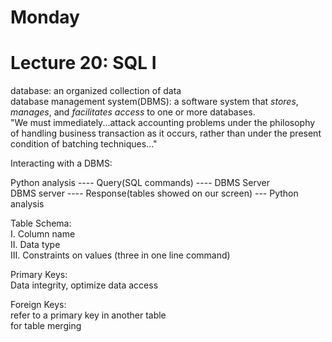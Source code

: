 # Monday

# Lecture 20: SQL I  

database: an organized collection of data  
database management system(DBMS): a software system that *stores*, *manages*, and *facilitates access* to one or more databases.  
"We must immediately...attack accounting problems under the philosophy of handling business transaction as it occurs, rather than under the present condition of batching techniques..."  

Interacting with a DBMS:  

Python analysis ---- Query(SQL commands) ---- DBMS Server  
DBMS server ---- Response(tables showed on our screen) --- Python analysis  

Table Schema:  
I. Column name  
II. Data type  
III. Constraints on values (three in one line command)  

Primary Keys:  
Data integrity, optimize data access  

Foreign Keys:  
refer to a primary key in another table  
for table merging  









